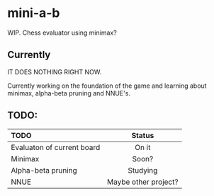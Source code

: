 # mini-a-b

WIP. Chess evaluator using minimax?

## Currently

IT DOES NOTHING RIGHT NOW.

Currently working on the foundation of the game and learning about minimax, alpha-beta pruning and NNUE's.

## TODO:

| **TODO**                   | **Status**           |
| :------------------------- | :------------------: |
| Evaluaton of current board | On it                |
| Minimax                    | Soon?                |
| Alpha-beta pruning         | Studying             |
| NNUE                       | Maybe other project? |
